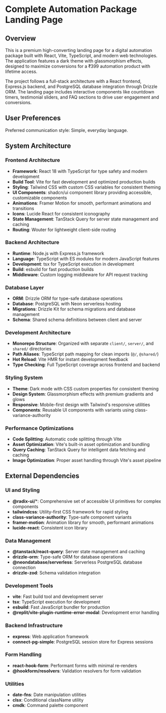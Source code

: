# Complete Automation Package Landing Page

## Overview

This is a premium high-converting landing page for a digital automation package built with React, Vite, TypeScript, and modern web technologies. The application features a dark theme with glassmorphism effects, designed to maximize conversions for a ₹399 automation product with lifetime access.

The project follows a full-stack architecture with a React frontend, Express.js backend, and PostgreSQL database integration through Drizzle ORM. The landing page includes interactive components like countdown timers, testimonial sliders, and FAQ sections to drive user engagement and conversions.

## User Preferences

Preferred communication style: Simple, everyday language.

## System Architecture

### Frontend Architecture
- **Framework**: React 18 with TypeScript for type safety and modern development
- **Build Tool**: Vite for fast development and optimized production builds
- **Styling**: Tailwind CSS with custom CSS variables for consistent theming
- **UI Components**: shadcn/ui component library providing accessible, customizable components
- **Animations**: Framer Motion for smooth, performant animations and transitions
- **Icons**: Lucide React for consistent iconography
- **State Management**: TanStack Query for server state management and caching
- **Routing**: Wouter for lightweight client-side routing

### Backend Architecture
- **Runtime**: Node.js with Express.js framework
- **Language**: TypeScript with ES modules for modern JavaScript features
- **Development**: tsx for TypeScript execution in development
- **Build**: esbuild for fast production builds
- **Middleware**: Custom logging middleware for API request tracking

### Database Layer
- **ORM**: Drizzle ORM for type-safe database operations
- **Database**: PostgreSQL with Neon serverless hosting
- **Migrations**: Drizzle Kit for schema migrations and database management
- **Schema**: Shared schema definitions between client and server

### Development Architecture
- **Monorepo Structure**: Organized with separate `client/`, `server/`, and `shared/` directories
- **Path Aliases**: TypeScript path mapping for clean imports (`@/`, `@shared/`)
- **Hot Reload**: Vite HMR for instant development feedback
- **Type Checking**: Full TypeScript coverage across frontend and backend

### Styling System
- **Theme**: Dark mode with CSS custom properties for consistent theming
- **Design System**: Glassmorphism effects with premium gradients and glows
- **Responsive**: Mobile-first design with Tailwind's responsive utilities
- **Components**: Reusable UI components with variants using class-variance-authority

### Performance Optimizations
- **Code Splitting**: Automatic code splitting through Vite
- **Asset Optimization**: Vite's built-in asset optimization and bundling
- **Query Caching**: TanStack Query for intelligent data fetching and caching
- **Image Optimization**: Proper asset handling through Vite's asset pipeline

## External Dependencies

### UI and Styling
- **@radix-ui/***: Comprehensive set of accessible UI primitives for complex components
- **tailwindcss**: Utility-first CSS framework for rapid styling
- **class-variance-authority**: Type-safe component variants
- **framer-motion**: Animation library for smooth, performant animations
- **lucide-react**: Consistent icon library

### Data Management
- **@tanstack/react-query**: Server state management and caching
- **drizzle-orm**: Type-safe ORM for database operations
- **@neondatabase/serverless**: Serverless PostgreSQL database connection
- **drizzle-zod**: Schema validation integration

### Development Tools
- **vite**: Fast build tool and development server
- **tsx**: TypeScript execution for development
- **esbuild**: Fast JavaScript bundler for production
- **@replit/vite-plugin-runtime-error-modal**: Development error handling

### Backend Infrastructure
- **express**: Web application framework
- **connect-pg-simple**: PostgreSQL session store for Express sessions

### Form Handling
- **react-hook-form**: Performant forms with minimal re-renders
- **@hookform/resolvers**: Validation resolvers for form validation

### Utilities
- **date-fns**: Date manipulation utilities
- **clsx**: Conditional className utility
- **cmdk**: Command palette component